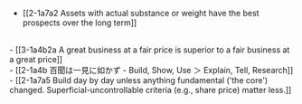 - [[2-1a7a2 Assets with actual substance or weight have the best prospects over the long term]]
<br>
- [[3-1a4b2a A great business at a fair price is superior to a fair business at a great price]]
<br>
- [[2-1a4b 百聞は一見に如かず - Build, Show, Use ＞ Explain, Tell, Research]]
  - [[2-1a7a5 Build day by day unless anything fundamental ('the core') changed. Superficial-uncontrollable criteria (e.g., share price) matter less.]]
